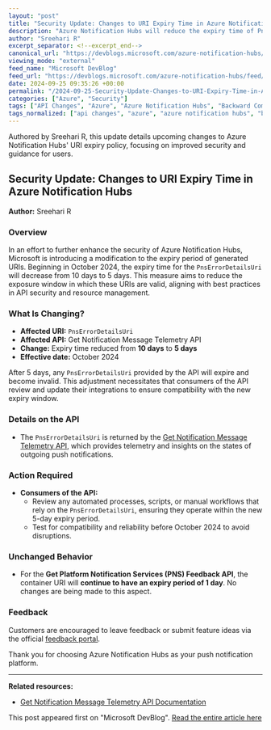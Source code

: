 ```yaml
---
layout: "post"
title: "Security Update: Changes to URI Expiry Time in Azure Notification Hubs"
description: "Azure Notification Hubs will reduce the expiry time of PnsErrorDetailsUri from 10 days to 5 days starting October 2024, enhancing security. API consumers should update integrations accordingly. Other URI expiry configurations remain unchanged."
author: "Sreehari R"
excerpt_separator: <!--excerpt_end-->
canonical_url: "https://devblogs.microsoft.com/azure-notification-hubs/security-update-changes-to-uri-expiry-time-in-azure-notification-hubs/"
viewing_mode: "external"
feed_name: "Microsoft DevBlog"
feed_url: "https://devblogs.microsoft.com/azure-notification-hubs/feed/"
date: 2024-09-25 09:35:26 +00:00
permalink: "/2024-09-25-Security-Update-Changes-to-URI-Expiry-Time-in-Azure-Notification-Hubs.html"
categories: ["Azure", "Security"]
tags: ["API Changes", "Azure", "Azure Notification Hubs", "Backward Compatibility", "Get Notification Message Telemetry API", "News", "Notification Hubs", "Platform Notification Services Feedback", "PnsErrorDetailsUri", "Push Notifications", "Security", "Security Update", "URI Expiry"]
tags_normalized: ["api changes", "azure", "azure notification hubs", "backward compatibility", "get notification message telemetry api", "news", "notification hubs", "platform notification services feedback", "pnserrordetailsuri", "push notifications", "security", "security update", "uri expiry"]
---
```


Authored by Sreehari R, this update details upcoming changes to Azure Notification Hubs' URI expiry policy, focusing on improved security and guidance for users.<!--excerpt_end-->

## Security Update: Changes to URI Expiry Time in Azure Notification Hubs

**Author:** Sreehari R

### Overview

In an effort to further enhance the security of Azure Notification Hubs, Microsoft is introducing a modification to the expiry period of generated URIs. Beginning in October 2024, the expiry time for the `PnsErrorDetailsUri` will decrease from 10 days to 5 days. This measure aims to reduce the exposure window in which these URIs are valid, aligning with best practices in API security and resource management.

### What Is Changing?

- **Affected URI:** `PnsErrorDetailsUri`
- **Affected API:** Get Notification Message Telemetry API
- **Change:** Expiry time reduced from **10 days** to **5 days**
- **Effective date:** October 2024

After 5 days, any `PnsErrorDetailsUri` provided by the API will expire and become invalid. This adjustment necessitates that consumers of the API review and update their integrations to ensure compatibility with the new expiry window.

### Details on the API

- The `PnsErrorDetailsUri` is returned by the [Get Notification Message Telemetry API](https://learn.microsoft.com/en-us/rest/api/notificationhubs/get-notification-message-telemetry), which provides telemetry and insights on the states of outgoing push notifications.

### Action Required

- **Consumers of the API:**
  - Review any automated processes, scripts, or manual workflows that rely on the `PnsErrorDetailsUri`, ensuring they operate within the new 5-day expiry period.
  - Test for compatibility and reliability before October 2024 to avoid disruptions.

### Unchanged Behavior

- For the **Get Platform Notification Services (PNS) Feedback API**, the container URI will **continue to have an expiry period of 1 day**. No changes are being made to this aspect.

### Feedback

Customers are encouraged to leave feedback or submit feature ideas via the official [feedback portal](https://feedback.azure.com/d365community/forum/405a1b30-8b26-ec11-b6e6-000d3a4f0789).

Thank you for choosing Azure Notification Hubs as your push notification platform.

---

**Related resources:**

- [Get Notification Message Telemetry API Documentation](https://learn.microsoft.com/en-us/rest/api/notificationhubs/get-notification-message-telemetry)

This post appeared first on "Microsoft DevBlog". [Read the entire article here](https://devblogs.microsoft.com/azure-notification-hubs/security-update-changes-to-uri-expiry-time-in-azure-notification-hubs/)
